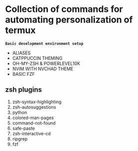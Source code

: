 # Collection of commands for automating personalization of termux

**`Basic development environment setup`**

- ALIASES
- CATPPUCCIN THEMING
- OH-MY-ZSH & POWERLEVEL10K
- NVIM WITH NVCHAD THEME
- BASIC FZF

## **zsh plugins**

1. zsh-syntax-highlighting
1. zsh-autosuggestions
1. python
1. colored-man-pages
1. command-not-found
1. safe-paste
1. zsh-interactive-cd
1. ripgrep
1. fzf
